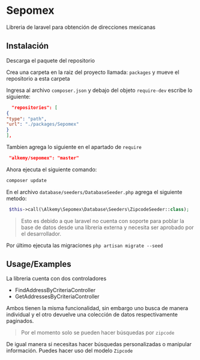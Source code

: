 # Sepomex

Libreria de laravel para obtención de direcciones mexicanas

## Instalación

Descarga el paquete del repositorio

Crea una carpeta en la raiz del proyecto llamada: ```packages``` y mueve el repositorio a esta carpeta

Ingresa al archivo ```composer.json``` y debajo del objeto ```require-dev``` escribe lo siguiente:

```json
  "repositories": [
{
"type": "path",
"url": "./packages/Sepomex"
}
],
```

Tambien agrega lo siguiente en el apartado de ```require```

```json
 "alkemy/sepomex": "master"
```


Ahora ejecuta el siguiente comando:

```bash
composer update
```

En el archivo ```database/seeders/DatabaseSeeder.php``` agrega el siguiente metodo:

```php
 $this->call(\Alkemy\Sepomex\Database\Seeders\ZipcodeSeeder::class);
```

> Esto es debido a que laravel no cuenta con soporte para poblar la base de datos desde una libreria externa y necesita ser aprobado por el desarrollador.

Por último ejecuta las migraciones ```php artisan migrate --seed```

## Usage/Examples

La libreria cuenta con dos controladores

- FindAddressByCriteriaController
- GetAddressesByCriteriaController

Ambos tienen la misma funcionalidad, sin embargo uno busca de manera individual y el otro devuelve una colección de
datos respectivamente paginados.

> Por el momento solo se pueden hacer búsquedas por ````zipcode````

De igual manera si necesitas hacer búsquedas personalizadas o manipular información. Puedes hacer uso del
modelo ```Zipcode```
